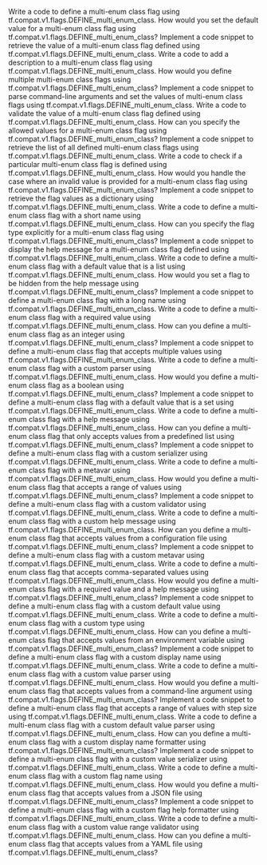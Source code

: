 Write a code to define a multi-enum class flag using tf.compat.v1.flags.DEFINE_multi_enum_class.
How would you set the default value for a multi-enum class flag using tf.compat.v1.flags.DEFINE_multi_enum_class?
Implement a code snippet to retrieve the value of a multi-enum class flag defined using tf.compat.v1.flags.DEFINE_multi_enum_class.
Write a code to add a description to a multi-enum class flag using tf.compat.v1.flags.DEFINE_multi_enum_class.
How would you define multiple multi-enum class flags using tf.compat.v1.flags.DEFINE_multi_enum_class?
Implement a code snippet to parse command-line arguments and set the values of multi-enum class flags using tf.compat.v1.flags.DEFINE_multi_enum_class.
Write a code to validate the value of a multi-enum class flag defined using tf.compat.v1.flags.DEFINE_multi_enum_class.
How can you specify the allowed values for a multi-enum class flag using tf.compat.v1.flags.DEFINE_multi_enum_class?
Implement a code snippet to retrieve the list of all defined multi-enum class flags using tf.compat.v1.flags.DEFINE_multi_enum_class.
Write a code to check if a particular multi-enum class flag is defined using tf.compat.v1.flags.DEFINE_multi_enum_class.
How would you handle the case where an invalid value is provided for a multi-enum class flag using tf.compat.v1.flags.DEFINE_multi_enum_class?
Implement a code snippet to retrieve the flag values as a dictionary using tf.compat.v1.flags.DEFINE_multi_enum_class.
Write a code to define a multi-enum class flag with a short name using tf.compat.v1.flags.DEFINE_multi_enum_class.
How can you specify the flag type explicitly for a multi-enum class flag using tf.compat.v1.flags.DEFINE_multi_enum_class?
Implement a code snippet to display the help message for a multi-enum class flag defined using tf.compat.v1.flags.DEFINE_multi_enum_class.
Write a code to define a multi-enum class flag with a default value that is a list using tf.compat.v1.flags.DEFINE_multi_enum_class.
How would you set a flag to be hidden from the help message using tf.compat.v1.flags.DEFINE_multi_enum_class?
Implement a code snippet to define a multi-enum class flag with a long name using tf.compat.v1.flags.DEFINE_multi_enum_class.
Write a code to define a multi-enum class flag with a required value using tf.compat.v1.flags.DEFINE_multi_enum_class.
How can you define a multi-enum class flag as an integer using tf.compat.v1.flags.DEFINE_multi_enum_class?
Implement a code snippet to define a multi-enum class flag that accepts multiple values using tf.compat.v1.flags.DEFINE_multi_enum_class.
Write a code to define a multi-enum class flag with a custom parser using tf.compat.v1.flags.DEFINE_multi_enum_class.
How would you define a multi-enum class flag as a boolean using tf.compat.v1.flags.DEFINE_multi_enum_class?
Implement a code snippet to define a multi-enum class flag with a default value that is a set using tf.compat.v1.flags.DEFINE_multi_enum_class.
Write a code to define a multi-enum class flag with a help message using tf.compat.v1.flags.DEFINE_multi_enum_class.
How can you define a multi-enum class flag that only accepts values from a predefined list using tf.compat.v1.flags.DEFINE_multi_enum_class?
Implement a code snippet to define a multi-enum class flag with a custom serializer using tf.compat.v1.flags.DEFINE_multi_enum_class.
Write a code to define a multi-enum class flag with a metavar using tf.compat.v1.flags.DEFINE_multi_enum_class.
How would you define a multi-enum class flag that accepts a range of values using tf.compat.v1.flags.DEFINE_multi_enum_class?
Implement a code snippet to define a multi-enum class flag with a custom validator using tf.compat.v1.flags.DEFINE_multi_enum_class.
Write a code to define a multi-enum class flag with a custom help message using tf.compat.v1.flags.DEFINE_multi_enum_class.
How can you define a multi-enum class flag that accepts values from a configuration file using tf.compat.v1.flags.DEFINE_multi_enum_class?
Implement a code snippet to define a multi-enum class flag with a custom metavar using tf.compat.v1.flags.DEFINE_multi_enum_class.
Write a code to define a multi-enum class flag that accepts comma-separated values using tf.compat.v1.flags.DEFINE_multi_enum_class.
How would you define a multi-enum class flag with a required value and a help message using tf.compat.v1.flags.DEFINE_multi_enum_class?
Implement a code snippet to define a multi-enum class flag with a custom default value using tf.compat.v1.flags.DEFINE_multi_enum_class.
Write a code to define a multi-enum class flag with a custom type using tf.compat.v1.flags.DEFINE_multi_enum_class.
How can you define a multi-enum class flag that accepts values from an environment variable using tf.compat.v1.flags.DEFINE_multi_enum_class?
Implement a code snippet to define a multi-enum class flag with a custom display name using tf.compat.v1.flags.DEFINE_multi_enum_class.
Write a code to define a multi-enum class flag with a custom value parser using tf.compat.v1.flags.DEFINE_multi_enum_class.
How would you define a multi-enum class flag that accepts values from a command-line argument using tf.compat.v1.flags.DEFINE_multi_enum_class?
Implement a code snippet to define a multi-enum class flag that accepts a range of values with step size using tf.compat.v1.flags.DEFINE_multi_enum_class.
Write a code to define a multi-enum class flag with a custom default value parser using tf.compat.v1.flags.DEFINE_multi_enum_class.
How can you define a multi-enum class flag with a custom display name formatter using tf.compat.v1.flags.DEFINE_multi_enum_class?
Implement a code snippet to define a multi-enum class flag with a custom value serializer using tf.compat.v1.flags.DEFINE_multi_enum_class.
Write a code to define a multi-enum class flag with a custom flag name using tf.compat.v1.flags.DEFINE_multi_enum_class.
How would you define a multi-enum class flag that accepts values from a JSON file using tf.compat.v1.flags.DEFINE_multi_enum_class?
Implement a code snippet to define a multi-enum class flag with a custom flag help formatter using tf.compat.v1.flags.DEFINE_multi_enum_class.
Write a code to define a multi-enum class flag with a custom value range validator using tf.compat.v1.flags.DEFINE_multi_enum_class.
How can you define a multi-enum class flag that accepts values from a YAML file using tf.compat.v1.flags.DEFINE_multi_enum_class?
